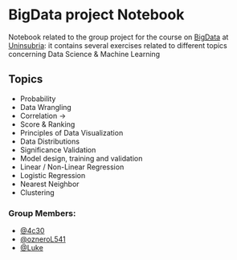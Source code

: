 # BigData project Notebook

Notebook related to the group project for the course on [BigData](https://uninsubria.coursecatalogue.cineca.it/insegnamenti/2024/26758/2019/9999/10104?coorte=2022&schemaid=5675) at [Uninsubria](https://www.uninsubria.it/): it contains several exercises related to different topics concerning Data Science &amp; Machine Learning

## Topics
* Probability
* Data Wrangling
* Correlation -> 
* Score & Ranking
* Principles of Data Visualization
* Data Distributions
* Significance Validation
* Model design, training and validation
* Linear / Non-Linear Regression
* Logistic Regression
* Nearest Neighbor
* Clustering

### Group Members:
* [@4c30](https://github.com/4c30)
* [@ozneroL541](https://github.com/ozneroL541)
* [@Luke](https://github.com/LucaAbignano)
